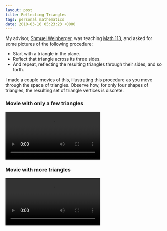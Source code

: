 ```yaml
---
layout: post
title: Reflecting Triangles
tags: personal mathematics
date: 2010-03-16 05:23:23 +0000
---
```


<p>My
  advisor, <a href="http://http://www.math.uchicago.edu/~shmuel/">Shmuel Weinberger</a>,
  was teaching <a href="http://math.uchicago.edu/~shmuel/113.pdf">Math 113</a>, and asked for some pictures of the following
  procedure:</p>
<ul>
<li>Start with a triangle in the plane.</li>
<li>Reflect that triangle across its three sides.</li>
<li>And repeat, reflecting the resulting triangles through their
  sides, and so forth.</li>
</ul>
<p>
I made a couple movies of this, illustrating this procedure as you
move through the space of triangles.  Observe how, for only four shapes
of triangles, the resulting set of triangle vertices is discrete.
</p>

<h3>Movie with only a few triangles</h3>
<video controls loop>
  <source src="sparse.m4v" type="video/mp4">
Your browser does not support the video tag.
</video>

<h3>Movie with more triangles</h3>
<video controls loop>
  <source src="dense.m4v" type="video/mp4">
Your browser does not support the video tag.
</video>

